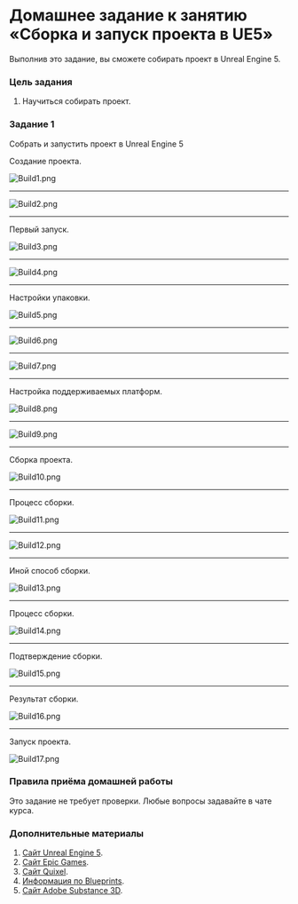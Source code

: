 # Домашнее задание к занятию «Сборка и запуск проекта в UE5»

Выполнив это задание, вы сможете собирать проект в Unreal Engine 5.

### Цель задания

1. Научиться собирать проект.

### Задание 1

Собрать и запустить проект в Unreal Engine 5

Создание проекта.

![Build1.png](/02/images/Build1.png)

---

![Build2.png](/02/images/Build2.png)

---

Первый запуск.

![Build3.png](/02/images/Build3.png)

---

![Build4.png](/02/images/Build4.png)

---

Настройки упаковки.

![Build5.png](/02/images/Build5.png)

---

![Build6.png](/02/images/Build6.png)

---

![Build7.png](/02/images/Build7.png)

---

Настройка поддерживаемых платформ.

![Build8.png](/02/images/Build8.png)

---

![Build9.png](/02/images/Build9.png)

---

Сборка проекта.

![Build10.png](/02/images/Build10.png)

---

Процесс сборки.

![Build11.png](/02/images/Build11.png)

---

![Build12.png](/02/images/Build12.png)

---

Иной способ сборки.

![Build13.png](/02/images/Build13.png)

---

Процесс сборки.

![Build14.png](/02/images/Build14.png)

---

Подтверждение сборки.

![Build15.png](/02/images/Build15.png)

---

Результат сборки.

![Build16.png](/02/images/Build16.png)

---

Запуск проекта.

![Build17.png](/02/images/Build17.png)

### Правила приёма домашней работы

Это задание не требует проверки. Любые вопросы задавайте в чате курса.

### Дополнительные материалы

1. [Сайт Unreal Engine 5](https://www.unrealengine.com/en-US/).
2. [Сайт Epic Games](https://www.epicgames.com/site/ru/home?sessionInvalidated=true).
3. [Сайт Quixel](https://quixel.com/).
4. [Информация по Blueprints](https://docs.unrealengine.com/5.0/en-US/blueprints-visual-scripting-in-unreal-engine/).
5. [Сайт Adobe Substance 3D](https://www.adobe.com/ru/products/substance3d-painter.html).
